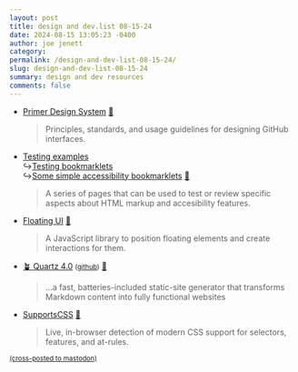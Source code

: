 ```yaml
---
layout: post
title: design and dev.list 08-15-24
date: 2024-08-15 13:05:23 -0400
author: joe jenett
category: 
permalink: /design-and-dev-list-08-15-24/
slug: design-and-dev-list-08-15-24
summary: design and dev resources
comments: false
---
```

<ul class="links">
	<li><a title="built for GitHub by GitHub" href="https://primer.style/">Primer Design System</a> <a title="source" href="https://pinboard.in/u:fileformat">📌</a><blockquote><p>Principles, standards, and usage guidelines for designing GitHub interfaces.</p></blockquote></li>
	<li><a title="Intopia testing examples" href="https://intopia.github.io/exercise/testing.html">Testing examples</a><br>&#8618;<a title="Testing bookmarklets" href="https://intopia.github.io/exercise/testing-bookmarklets.html">Testing bookmarklets</a><br>&#8618;<a title="Some simple accessibility bookmarklets" href="https://intopia.github.io/exercise/simple-bookmarklets.html">Some simple accessibility bookmarklets</a> <a title="source" href="https://pinboard.in/u:ascarida">📌</a><blockquote><p>A series of pages that can be used to test or review specific aspects about HTML markup and accesibility features.</p></blockquote></li>
	<li><a title="Floating UI - Create tooltips, popovers, dropdowns, and more" href="https://floating-ui.com/">Floating UI</a> <small> </small><a title="source" href="https://pinboard.in/u:raygrasso">📌</a><blockquote><p>A JavaScript library to position floating elements and create interactions for them.</p></blockquote></li>
	<li><a title="Welcome to Quartz 4" href="https://quartz.jzhao.xyz/">🪴 Quartz 4.0</a> <small>(<a href="https://github.com/jackyzha0/quartz">github</a>)</small> <a title="source" href="https://pinboard.in/u:solari">📌</a><blockquote><p>...a fast, batteries-included static-site generator that transforms Markdown content into fully functional websites</p></blockquote></li>
	<li><a title="SupportsCSS" href="https://supportscss.dev/">SupportsCSS</a> <a title="source" href="https://pinboard.in/u:roger">📌</a><blockquote><p>Live, in-browser detection of modern CSS support for selectors, features, and at-rules. </p></blockquote></li>
</ul>

<a href="https://brid.gy/publish/mastodon"><small>(cross-posted to mastodon)</small></a>